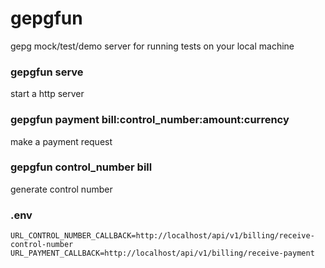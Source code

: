 # gepgfun

gepg mock/test/demo server for running tests on your local machine

### gepgfun serve

start a http server

### gepgfun payment bill:control_number:amount:currency

make a payment request

### gepgfun control_number bill

generate control number

### .env

```
URL_CONTROL_NUMBER_CALLBACK=http://localhost/api/v1/billing/receive-control-number
URL_PAYMENT_CALLBACK=http://localhost/api/v1/billing/receive-payment
```
